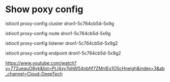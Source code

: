 # Show poxy config

istioctl proxy-config cluster dron1-5c764cb5d-5x9g

istioctl proxy-config route dron1-5c764cb5d-5x9g

istioctl proxy-config listener dron1-5c764cb5d-5x9g2

istioctl proxy-config endpoint dron1-5c764cb5d-5x9g2


https://www.youtube.com/watch?v=772ueauO8yk&list=PLI4xy7phW54nbfjf7ZMnlEx1O5cHneigh&index=3&ab_channel=Cloud-DeepTech
